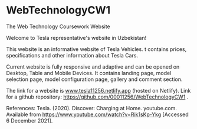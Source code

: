 # WebTechnologyCW1
The Web Technology Coursework Website

Welcome to Tesla representative's website in Uzbekistan!

This website is an informative website of Tesla Vehicles. t contains prices, specifications and other information about Tesla Cars.

Current website is fully responsive and adaptive and can be opened on Desktop, Table and Mobile Devices.
It contains landing page, model selection page, model configuration page, gallery and comment section.

The link for a website is www.tesla11256.netlify.app (hosted on Netlify).
Link for a github repository: https://github.com/00011256/WebTechnologyCW1 .

References:
Tesla. (2020). Discover: Charging at Home. youtube.com. Available from https://www.youtube.com/watch?v=Rik1sKp-Ykg [Accessed 6 December 2021].
